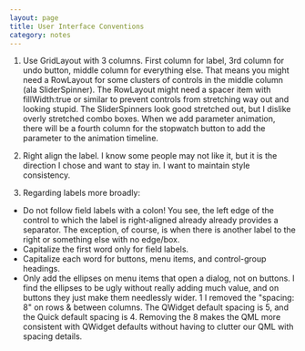 ```yaml
---
layout: page
title: User Interface Conventions
category: notes
---
```


1. Use GridLayout with 3 columns. First column for label, 3rd column for
undo button, middle column for everything else. That means you might
need a RowLayout for some clusters of controls in the middle column (ala
SliderSpinner). The RowLayout might need a spacer item with
fillWidth:true or similar to prevent controls from stretching way out
and looking stupid. The SliderSpinners look good stretched out, but I
dislike overly stretched combo boxes.
When we add parameter animation, there will be a fourth column for the stopwatch button to add
the parameter to the animation timeline.

1. Right align the label. I know
some people may not like it, but it is the direction I chose and want to
stay in. I want to maintain style consistency.

1. Regarding labels more broadly:
  - Do not follow field labels with a colon! You see, the left edge of
    the control to which the label is right-aligned already already
    provides a separator. The exception, of course, is when there is
    another label to the right or something else with no edge/box.
  - Capitalize the first word only for field labels.
  - Capitalize each word for buttons, menu items, and
    control-group headings.
  - Only add the ellipses on menu items that open a dialog, not
    on buttons. I find the ellipses to be ugly without really adding
    much value, and on buttons they just make them needlessly wider. 1 I
    removed the "spacing: 8" on rows & between columns. The QWidget
    default spacing is 5, and the Quick default spacing is 4. Removing
    the 8 makes the QML more consistent with QWidget defaults without
    having to clutter our QML with spacing details.
